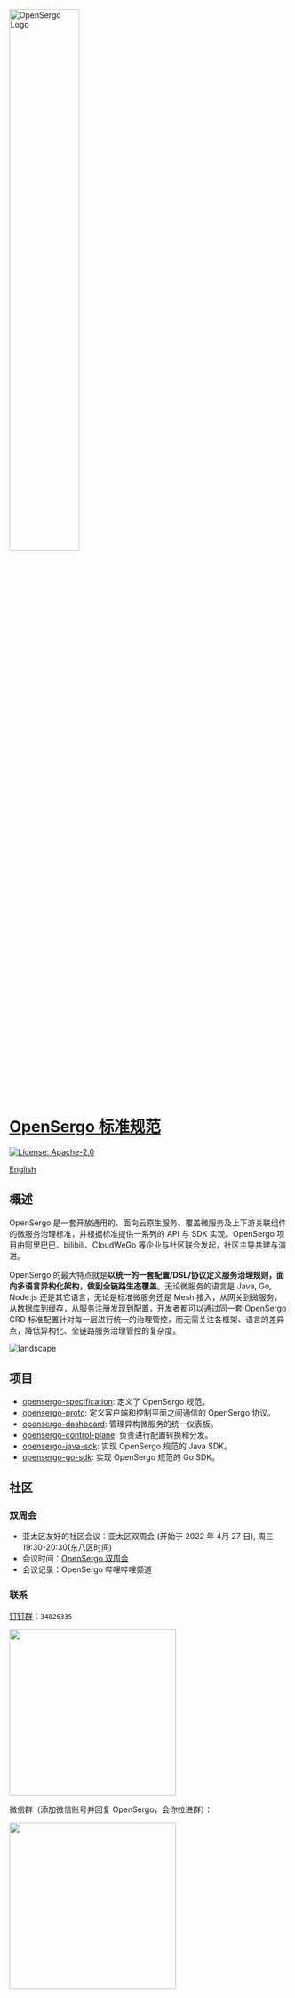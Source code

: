 <img src="/image/opensergo-logo.svg" alt="OpenSergo Logo" width="50%">

# [OpenSergo 标准规范](./specification/zh-Hans/README.md)

[![License: Apache-2.0](https://img.shields.io/badge/license-Apache%202.0-blue.svg)](https://www.apache.org/licenses/LICENSE-2.0.txt)

[English](./README.md)

## 概述

OpenSergo 是一套开放通用的、面向云原生服务、覆盖微服务及上下游关联组件的微服务治理标准，并根据标准提供一系列的 API 与 SDK 实现。OpenSergo 项目由阿里巴巴、bilibili、CloudWeGo 等企业与社区联合发起，社区主导共建与演进。

OpenSergo 的最大特点就是**以统一的一套配置/DSL/协议定义服务治理规则，面向多语言异构化架构，做到全链路生态覆盖**。无论微服务的语言是 Java, Go, Node.js 还是其它语言，无论是标准微服务还是 Mesh 接入，从网关到微服务，从数据库到缓存，从服务注册发现到配置，开发者都可以通过同一套 OpenSergo CRD 标准配置针对每一层进行统一的治理管控，而无需关注各框架、语言的差异点，降低异构化、全链路服务治理管控的复杂度。

![landscape](./specification/zh-Hans/images/opensergo-landscape-cn.jpg)

## 项目

* [opensergo-specification](https://github.com/opensergo/opensergo-specification): 定义了 OpenSergo 规范。
* [opensergo-proto](https://github.com/opensergo/opensergo-proto): 定义客户端和控制平面之间通信的 OpenSergo 协议。
* [opensergo-dashboard](https://github.com/opensergo/opensergo-dashboard): 管理异构微服务的统一仪表板。
* [opensergo-control-plane](https://github.com/opensergo/opensergo-control-plane): 负责进行配置转换和分发。
* [opensergo-java-sdk](https://github.com/opensergo/opensergo-java-sdk): 实现 OpenSergo 规范的 Java SDK。
* [opensergo-go-sdk](https://github.com/opensergo/opensergo-go-sdk): 实现 OpenSergo 规范的 Go SDK。

## 社区

### 双周会
* 亚太区友好的社区会议：亚太区双周会 (开始于 2022 年 4月 27 日), 周三 19:30-20:30(东八区时间)
* 会议时间：[OpenSergo 双周会](https://github.com/opensergo/opensergo-specification/issues/7)
* 会议记录：OpenSergo 哔哩哔哩频道

### 联系
[钉钉群](https://www.dingtalk.com/)：`34826335`

<img src="image/dingtalk-group.jpg" width="300" />

微信群（添加微信账号并回复 OpenSergo，会你拉进群）：

<img src="image/wechat-group.jpg" width="300" />

